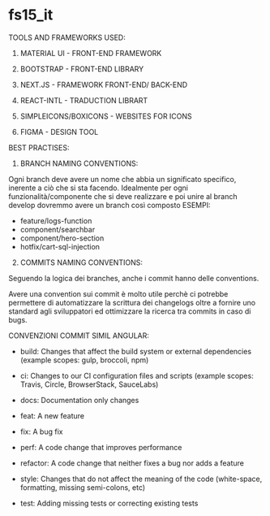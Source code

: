 # fs15_it

TOOLS AND FRAMEWORKS USED:

1. MATERIAL UI - FRONT-END FRAMEWORK

2. BOOTSTRAP - FRONT-END LIBRARY

3. NEXT.JS - FRAMEWORK FRONT-END/ BACK-END

4. REACT-INTL - TRADUCTION LIBRART

5. SIMPLEICONS/BOXICONS - WEBSITES FOR ICONS

6. FIGMA - DESIGN TOOL

BEST PRACTISES:

1. BRANCH NAMING CONVENTIONS:

Ogni branch deve avere un nome che abbia un significato specifico, inerente a ciò che si sta facendo.
Idealmente per ogni funzionalità/componente che si deve realizzare e poi unire al branch develop dovremmo avere un branch così composto
ESEMPI:

- feature/logs-function
- component/searchbar
- component/hero-section
- hotfix/cart-sql-injection

2. COMMITS NAMING CONVENTIONS:

Seguendo la logica dei branches, anche i commit hanno delle conventions.

Avere una convention sui commit è molto utile perchè ci potrebbe permettere di automatizzare la scrittura dei changelogs oltre a fornire uno standard agli sviluppatori ed ottimizzare la ricerca tra commits in caso di bugs.

CONVENZIONI COMMIT SIMIL ANGULAR:

- build: Changes that affect the build system or external dependencies (example scopes: gulp, broccoli, npm)

- ci: Changes to our CI configuration files and scripts (example scopes: Travis, Circle, BrowserStack, SauceLabs)

- docs: Documentation only changes

- feat: A new feature

- fix: A bug fix

- perf: A code change that improves performance

- refactor: A code change that neither fixes a bug nor adds a feature

- style: Changes that do not affect the meaning of the code (white-space, formatting, missing semi-colons, etc)

- test: Adding missing tests or correcting existing tests
